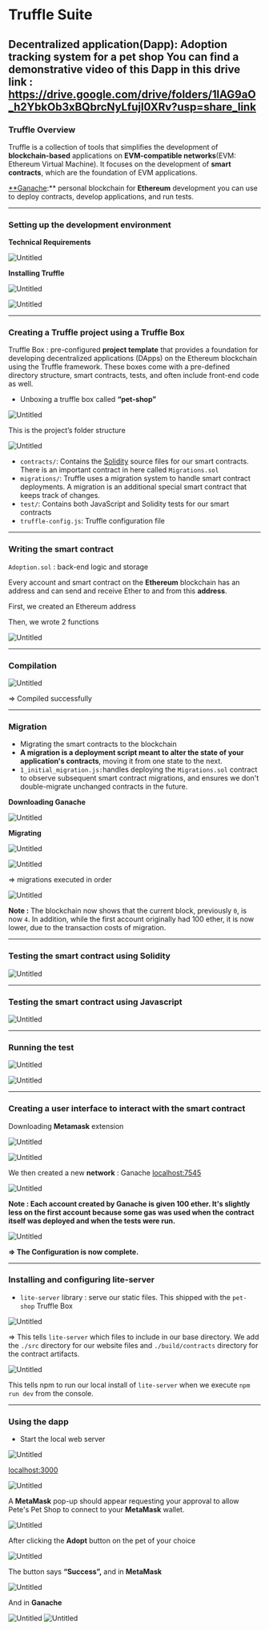 # Truffle Suite

Decentralized application(Dapp): Adoption tracking system for a pet shop
You can find a demonstrative video of this Dapp in this drive link : https://drive.google.com/drive/folders/1lAG9aO_h2YbkOb3xBQbrcNyLfujI0XRv?usp=share_link
---

### Truffle Overview

Truffle is a collection of tools that simplifies the development of **blockchain-based** applications on **EVM-compatible networks**(EVM: Ethereum Virtual Machine). It focuses on the development of **smart contracts**, which are the foundation of EVM applications.

[**Ganache](https://trufflesuite.com/ganache):** personal blockchain for **Ethereum** development you can use to deploy contracts, develop applications, and run tests.

---

### **Setting up the development environment**

**Technical Requirements**

![Untitled](assets/Untitled.png)

**Installing Truffle**

![Untitled](assets/Untitled%201.png)

![Untitled](assets/Untitled%202.png)

---

### **Creating a Truffle project using a Truffle Box**

Truffle Box : pre-configured **project template** that provides a foundation for developing decentralized applications (DApps) on the Ethereum blockchain using the Truffle framework. These boxes come with a pre-defined directory structure, smart contracts, tests, and often include front-end code as well.

- Unboxing a truffle box called **“pet-shop”**

![Untitled](assets/Untitled%203.png)

This is the project’s folder structure 

![Untitled](assets/Untitled%204.png)

- `contracts/`: Contains the [Solidity](https://solidity.readthedocs.io/) source files for our smart contracts. There is an important contract in here called `Migrations.sol`
- `migrations/`: Truffle uses a migration system to handle smart contract deployments. A migration is an additional special smart contract that keeps track of changes.
- `test/`: Contains both JavaScript and Solidity tests for our smart contracts
- `truffle-config.js`: Truffle configuration file

---

### **Writing the smart contract**

`Adoption.sol` : back-end logic and storage

Every account and smart contract on the **Ethereum** blockchain has an address and can send and receive Ether to and from this **address**.

First, we created an Ethereum address 

Then, we wrote 2 functions

![Untitled](assets/Untitled%205.png)

---

### Compilation

![Untitled](assets/Untitled%206.png)

⇒ Compiled successfully 

---

### Migration

- Migrating the smart contracts to the blockchain
- **A migration is a deployment script meant to alter the state of your application's contracts**, moving it from one state to the next.
- `1_initial_migration.js:`handles deploying the `Migrations.sol` contract to observe subsequent smart contract migrations, and ensures we don't double-migrate unchanged contracts in the future.

**Downloading Ganache** 

![Untitled](assets/Untitled%207.png)

**Migrating** 

![Untitled](assets/Untitled%208.png)

![Untitled](assets/Untitled%209.png)

⇒ migrations executed in order

![Untitled](assets/Untitled%2010.png)

**Note :** The blockchain now shows that the current block, previously `0`, is now `4`. In addition, while the first account originally had 100 ether, it is now lower, due to the transaction costs of migration.

---

### **Testing the smart contract using Solidity**

![Untitled](assets/Untitled%2011.png)

---

### Testing the smart contract using Javascript

![Untitled](assets/Untitled%2012.png)

---

### Running the test

![Untitled](assets/Untitled%2013.png)

![Untitled](assets/Untitled%2014.png)

---

### **Creating a user interface to interact with the smart contract**

Downloading **Metamask** extension 

![Untitled](assets/Untitled%2015.png)

![Untitled](assets/Untitled%2016.png)

We then created a new **network** : Ganache [localhost:7545](http://localhost:7545) 

![Untitled](assets/Untitled%2017.png)

**Note : Each account created by Ganache is given 100 ether. It's slightly less on the first account because some gas was used when the contract itself was deployed and when the tests were run.**

![Untitled](assets/Untitled%2018.png)

**⇒ The Configuration is now complete.**

---

### **Installing and configuring lite-server**

- `lite-server` library : serve our static files. This shipped with the `pet-shop` Truffle Box

![Untitled](assets/Untitled%2019.png)

⇒ This tells `lite-server` which files to include in our base directory. We add the `./src` directory for our website files and `./build/contracts` directory for the contract artifacts.

![Untitled](assets/Untitled%2020.png)

This tells npm to run our local install of `lite-server` when we execute `npm run dev` from the console.

---

### Using the dapp

- Start the local web server

![Untitled](assets/Untitled%2021.png)

[localhost:3000](http://localhost:3000) 

![Untitled](assets/Untitled%2022.png)

A **MetaMask** pop-up should appear requesting your approval to allow Pete's Pet Shop to connect to your **MetaMask** wallet.

![Untitled](assets/Untitled%2023.png)

After clicking the **Adopt** button on the pet of your choice

![Untitled](assets/Untitled%2024.png)

The button says **“Success”,** and in **MetaMask**

![Untitled](assets/Untitled%2025.png)

And in **Ganache**

![Untitled](assets/Untitled%2026.png)
![Untitled](assets/Untitled%2027.png)